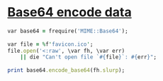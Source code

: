 [1]: http://rosettacode.org/wiki/Base64_encode_data

# [Base64 encode data][1]

```ruby
var base64 = frequire('MIME::Base64');
 
var file = %f'favicon.ico';
file.open('<:raw', \var fh, \var err)
    || die "Can't open file `#{file}`: #{err}";
 
print base64.encode_base64(fh.slurp);
```
